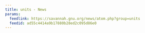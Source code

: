 ```yaml
---
title: units - News
params:
  feedlink: https://savannah.gnu.org/news/atom.php?group=units
  feedid: ad55c4414a9b17880b28ed2c095d86e0
---
```

